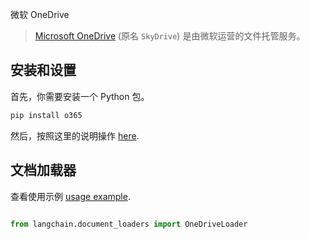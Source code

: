 微软 OneDrive


>[Microsoft OneDrive](https://en.wikipedia.org/wiki/OneDrive) (原名 `SkyDrive`) 是由微软运营的文件托管服务。


## 安装和设置


首先，你需要安装一个 Python 包。


```bash
pip install o365

```



然后，按照这里的说明操作 [here](../modules/indexes/document_loaders/examples/microsoft_onedrive.ipynb).


## 文档加载器


查看使用示例 [usage example](../modules/indexes/document_loaders/examples/microsoft_onedrive.ipynb).




```python

from langchain.document_loaders import OneDriveLoader

```

